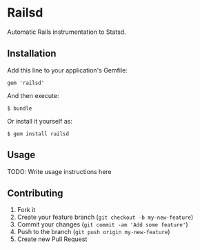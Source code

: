 # Railsd

Automatic Rails instrumentation to Statsd.

## Installation

Add this line to your application's Gemfile:

    gem 'railsd'

And then execute:

    $ bundle

Or install it yourself as:

    $ gem install railsd

## Usage

TODO: Write usage instructions here

## Contributing

1. Fork it
2. Create your feature branch (`git checkout -b my-new-feature`)
3. Commit your changes (`git commit -am 'Add some feature'`)
4. Push to the branch (`git push origin my-new-feature`)
5. Create new Pull Request
